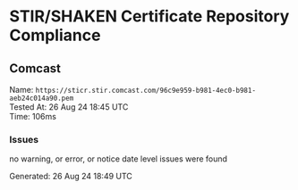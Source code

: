 # STIR/SHAKEN Certificate Repository Compliance

## Comcast

Name: `https://sticr.stir.comcast.com/96c9e959-b981-4ec0-b981-aeb24c014a90.pem`\
Tested At: 26 Aug 24 18:45 UTC\
Time: 106ms

### Issues

no warning, or error, or notice date level issues were found

Generated: 26 Aug 24 18:49 UTC
